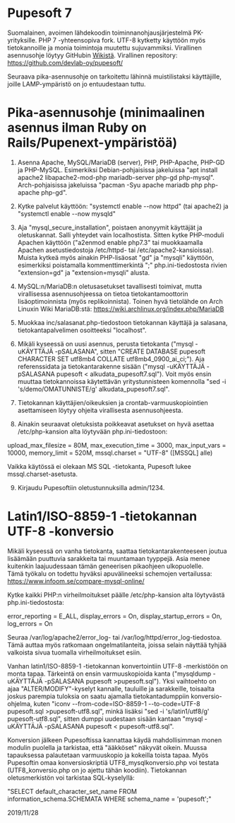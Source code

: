 # Pupesoft 7
Suomalainen, avoimen lähdekoodin toiminnanohjausjärjestelmä PK-yrityksille. PHP 7 -yhteensopiva fork. UTF-8 kytketty käyttöön myös tietokannoille ja monia toimintoja muutettu sujuvammiksi. Virallinen asennusohje löytyy GitHubin [Wikistä](https://github.com/devlab-oy/pupesoft/wiki/Asennusohje "Pupesoft - Asennusohje"). Virallinen repository: https://github.com/devlab-oy/pupesoft/

Seuraava pika-asennusohje on tarkoitettu lähinnä muistilistaksi käyttäjille, joille LAMP-ympäristö on jo entuudestaan tuttu.


# Pika-asennusohje (minimaalinen asennus ilman Ruby on Rails/Pupenext-ympäristöä)
1. Asenna Apache, MySQL/MariaDB (server), PHP, PHP-Apache, PHP-GD ja PHP-MySQL. Esimerkiksi Debian-pohjaisissa jakeluissa "apt install apache2 libapache2-mod-php mariadb-server php-gd php-mysql". Arch-pohjaisissa jakeluissa "pacman -Syu apache mariadb php php-apache php-gd".

2. Kytke palvelut käyttöön: "systemctl enable --now httpd" (tai apache2) ja "systemctl enable --now mysqld"

3. Aja "mysql_secure_installation", poistaen anonyymit käyttäjät ja oletuskannat. Salli yhteydet vain localhostista. Sitten kytke PHP-moduli Apachen käyttöön ("a2enmod enable php7.3" tai muokkaamalla Apachen asetustiedostoja /etc/httpd- tai /etc/apache2-kansioissa). Muista kytkeä myös ainakin PHP-lisäosat "gd" ja "mysqli" käyttöön, esimerkiksi poistamalla kommenttimerkintä ";" php.ini-tiedostosta rivien "extension=gd" ja "extension=mysqli" alusta.

4. MySQL:n/MariaDB:n oletusasetukset tavallisesti toimivat, mutta virallisessa asennusohjeessa on tietoa tietokantamoottorin lisäoptimoinnista (myös replikoinnista). Toinen hyvä tietolähde on Arch Linuxin Wiki MariaDB:stä: https://wiki.archlinux.org/index.php/MariaDB

5. Muokkaa inc/salasanat.php-tiedostoon tietokannan käyttäjä ja salasana, tietokantapalvelimen osoitteeksi "localhost".

6. Mikäli kyseessä on uusi asennus, perusta tietokanta ("mysql -uKÄYTTÄJÄ -pSALASANA", sitten "CREATE DATABASE pupesoft CHARACTER SET utf8mb4 COLLATE utf8mb4_0900_ai_ci;"). Aja referenssidata ja tietokantarakenne sisään ("mysql -uKÄYTTÄJÄ -pSALASANA pupesoft < alkudata_pupesoft7.sql"). Voit myös ensin muuttaa tietokannoissa käytettävän yritystunnisteen komennolla "sed -i 's/demo/OMATUNNISTE/g' alkudata_pupesoft7.sql".

7. Tietokannan käyttäjien/oikeuksien ja crontab-varmuuskopiointien asettamiseen löytyy ohjeita virallisesta asennusohjeesta.

8. Ainakin seuraavat oletuksista poikkeavat asetukset on hyvä asettaa /etc/php-kansion alta löytyvään php.ini-tiedostoon:

upload_max_filesize = 80M, 
max_execution_time = 3000, 
max_input_vars = 10000, 
memory_limit = 520M, 
mssql.charset = "UTF-8" ([MSSQL] alle)

Vaikka käytössä ei olekaan MS SQL -tietokanta, Pupesoft lukee mssql.charset-asetusta.

9. Kirjaudu Pupesoftiin oletustunnuksilla admin/1234.


# Latin1/ISO-8859-1 -tietokannan UTF-8 -konversio
Mikäli kyseessä on vanha tietokanta, saattaa tietokantarakenteeseen joutua lisäämään puuttuvia sarakkeita tai muuntamaan tyyppejä. Asia menee kuitenkin laajuudessaan tämän geneerisen pikaohjeen ulkopuolelle. Tämä työkalu on todettu hyväksi apuvälineeksi schemojen vertailussa: https://www.infoom.se/compare-mysql-online/

Kytke kaikki PHP:n virheilmoitukset päälle /etc/php-kansion alta löytyvästä php.ini-tiedostosta:

error_reporting = E_ALL, 
display_errors = On, 
display_startup_errors = On, 
log_errors = On

Seuraa /var/log/apache2/error_log- tai /var/log/httpd/error_log-tiedostoa. Tämä auttaa myös ratkomaan ongelmatilanteita, joissa selain näyttää tyhjää valkoista sivua tuomalla virheilmoitukset esiin.

Vanhan latin1/ISO-8859-1 -tietokannan konvertointiin UTF-8 -merkistöön on monta tapaa. Tärkeintä on ensin varmuuskopioida kanta ("mysqldump -uKÄYTTÄJÄ -pSALASANA pupesoft >pupesoft.sql"). Yksi vaihtoehto on ajaa "ALTER/MODIFY"-kyselyt kannalle, tauluille ja sarakkeille, toisaalta joskus parempia tuloksia on saatu ajamalla tietokantadumppiin konversio-ohjelma, kuten "iconv --from-code=ISO-8859-1 --to-code=UTF-8 pupesoft.sql >pupesoft-utf8.sql", minkä lisäksi "sed -i 's/latin1/utf8/g' pupesoft-utf8.sql", sitten dumppi uudestaan sisään kantaan "mysql -uKÄYTTÄJÄ -pSALASANA pupesoft < pupesoft-utf8.sql".

Konversion jälkeen Pupesoftissa kannattaa käydä mahdollisimman monen modulin puolella ja tarkistaa, että "ääkköset" näkyvät oikein. Muussa tapauksessa palautetaan varmuuskopio ja kokeilla toista tapaa. Myös Pupesoftin omaa konversioskriptiä UTF8_mysqlkonversio.php voi testata (UTF8_konversio.php on jo ajettu tähän koodiin). Tietokannan oletusmerkistön voi tarkistaa SQL-kyselyllä:

"SELECT default_character_set_name FROM information_schema.SCHEMATA WHERE schema_name = 'pupesoft';"


2019/11/28


